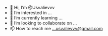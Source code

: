 - 👋 Hi, I’m @Usvalievvv
- 👀 I’m interested in ...
- 🌱 I’m currently learning ...
- 💞️ I’m looking to collaborate on ...
- 📫 How to reach me ...usvalievvv@gmail.com

<!---
Usvalievvv/Usvalievvv is a ✨ special ✨ repository because its `README.md` (this file) appears on your GitHub profile.
You can click the Preview link to take a look at your changes.
---
